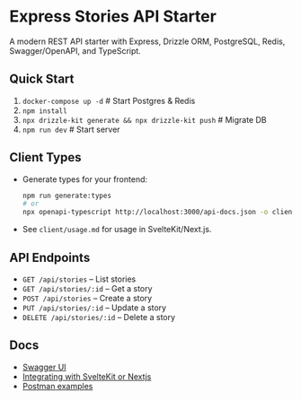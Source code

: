 # Express Stories API Starter

A modern REST API starter with Express, Drizzle ORM, PostgreSQL, Redis, Swagger/OpenAPI, and TypeScript.

## Quick Start

1. `docker-compose up -d` # Start Postgres & Redis
2. `npm install`
3. `npx drizzle-kit generate && npx drizzle-kit push` # Migrate DB
4. `npm run dev` # Start server

## Client Types

- Generate types for your frontend:
  ```bash
  npm run generate:types
  # or
  npx openapi-typescript http://localhost:3000/api-docs.json -o client/client-types.ts
  ```
- See `client/usage.md` for usage in SvelteKit/Next.js.

## API Endpoints

- `GET /api/stories` – List stories
- `GET /api/stories/:id` – Get a story
- `POST /api/stories` – Create a story
- `PUT /api/stories/:id` – Update a story
- `DELETE /api/stories/:id` – Delete a story

## Docs

- [Swagger UI](http://localhost:3000/api-docs/)
- [Integrating with SvelteKit or Nextjs](./client/usage.md)
- [Postman examples](docs/postman.md)
